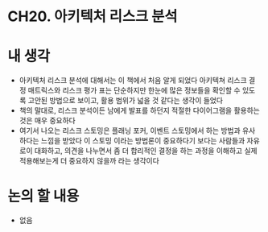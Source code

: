 # CH20. 아키텍처 리스크 분석

# 내 생각

- 아키텍처 리스크 분석에 대해서는 이 책에서 처음 알게 되었다 아키텍쳐 리스크 결정 매트릭스와 리스크 평가 표는 단순하지만 한눈에 많은 정보들을 확인할 수 있도록 고안된 방법으로 보이고, 활용 범위가 넓을 것 같다는 생각이 들었다
- 책의 말대로, 리스크 분석이든 남에게 발표를 하던지 적절한 다이어그램을 활용하는 것은 매우 중요하다
- 여기서 나오는 리스크 스토밍은 플래닝 포커, 이벤트 스토밍에서 하는 방법과 유사하다는 느낌을 받았다 이 스토밍 이라는 방법론이 중요하다기 보다는 사람들과 자유로이 대화하고, 의견을 나누면서 좀 더 합리적인 결정을 하는 과정을 이해하고 실제 적용해보는게 더 중요하지 않을까 라는 생각이다

# 논의 할 내용

- 없음